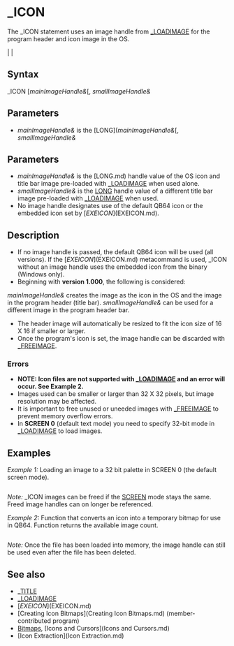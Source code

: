 # _ICON

The _ICON statement uses an image handle from [_LOADIMAGE](_LOADIMAGE.md) for the program header and icon image in the OS.

  

|  |

## Syntax

_ICON [*mainImageHandle&*[, *smallImageHandle&*
  

## Parameters

* *mainImageHandle&* is the [LONG](*mainImageHandle&*[, *smallImageHandle&*
  

## Parameters

* *mainImageHandle&* is the [LONG.md) handle value of the OS icon and title bar image pre-loaded with [_LOADIMAGE](_LOADIMAGE.md) when used alone.
* *smallImageHandle&* is the [LONG](LONG.md) handle value of a different title bar image pre-loaded with [_LOADIMAGE](_LOADIMAGE.md) when used.
* No image handle designates use of the default QB64 icon or the embedded icon set by [$EXEICON]($EXEICON.md).

  

## Description

* If no image handle is passed, the default QB64 icon will be used (all versions). If the [$EXEICON]($EXEICON.md) metacommand is used, _ICON without an image handle uses the embedded icon from the binary (Windows only).
* Beginning with **version 1.000**, the following is considered:

*mainImageHandle&* creates the image as the icon in the OS and the image in the program header (title bar).
*smallImageHandle&* can be used for a different image in the program header bar.
* The header image will automatically be resized to fit the icon size of 16 X 16 if smaller or larger.
* Once the program's icon is set, the image handle can be discarded with [_FREEIMAGE](_FREEIMAGE.md).

### Errors

* **NOTE: Icon files are not supported with [_LOADIMAGE](_LOADIMAGE.md) and an error will occur. See Example 2.**
* Images used can be smaller or larger than 32 X 32 pixels, but image resolution may be affected.
* It is important to free unused or uneeded images with [_FREEIMAGE](_FREEIMAGE.md) to prevent memory overflow errors.
* In **SCREEN 0** (default text mode) you need to specify 32-bit mode in [_LOADIMAGE](_LOADIMAGE.md) to load images.

  

## Examples

*Example 1:* Loading an image to a 32 bit palette in SCREEN 0 (the default screen mode).

``` i& =[_LOADIMAGE](_LOADIMAGE.md)("RDSWU16.BMP", 32) '<<<<<<< use your image file name here  [IF](IF.md) i& < -1 THEN   _ICON i&   [_FREEIMAGE](_FREEIMAGE.md) i& ' release image handle after setting icon [END IF](END IF.md)  
```

*Note:* _ICON images can be freed if the [SCREEN](SCREEN.md) mode stays the same. Freed image handles can on longer be referenced.
  

*Example 2:* Function that converts an icon into a temporary bitmap for use in QB64. Function returns the available image count.

``` [SCREEN](SCREEN.md) [_NEWIMAGE](_NEWIMAGE.md)(640, 480, 256) [_TITLE](_TITLE.md) "Icon Converter" icon$ = "daphne.ico"     '<<<<<<<<< change icon file name bitmap$ = "tempfile.bmp" indx% = 6  '1 minimum <<<<<<< higher values than count get highest entry image in icon file  [IF](IF.md) Icon2BMP(icon$, bitmap$, indx%) [THEN](THEN.md)   img& = [_LOADIMAGE](_LOADIMAGE.md)(bitmap$) '  use 32 as color mode in SCREEN 0   [IF](IF.md) img& < -1 [THEN](THEN.md) '           check that handle value is good before loading     _ICON img& '                place image in header     [_PUTIMAGE](_PUTIMAGE.md) (300, 250), img& 'place image on screen     [_FREEIMAGE](_FREEIMAGE.md) img& '           always free unused handles to save memory     [KILL](KILL.md) bitmap$ '              comment out and/or rename to save the bitmaps   [END IF](END IF.md) [END IF](END IF.md) [END](END.md) '                ----------------------------------------------------  [FUNCTION](FUNCTION.md) Icon2BMP% (filein [AS](AS.md) [STRING](STRING.md), fileout [AS](AS.md) [STRING](STRING.md), index [AS](AS.md) [INTEGER](INTEGER.md)) 'function creates a bitmap of the icon and returns the icon count [DIM](DIM.md) byte [AS](AS.md) [_UNSIGNED](_UNSIGNED.md) [_BYTE](_BYTE.md), word [AS](AS.md) [INTEGER](INTEGER.md), dword [AS](AS.md) [LONG](LONG.md) [DIM](DIM.md) wide [AS](AS.md) [LONG](LONG.md), high [AS](AS.md) [LONG](LONG.md), BM [AS](AS.md) [INTEGER](INTEGER.md), bpp [AS](AS.md) [INTEGER](INTEGER.md)  rf = [FREEFILE](FREEFILE.md) [IF](IF.md) [LCASE$](LCASE$.md)([RIGHT$](RIGHT$.md)(filein, 4)) = ".ico" [THEN](THEN.md) 'check file extension is ICO only   [OPEN](OPEN.md) filein [FOR](FOR.md) [BINARY](BINARY.md) [ACCESS](ACCESS.md) [READ](READ.md) [AS](AS.md) rf [ELSE](ELSE.md) [EXIT FUNCTION](EXIT FUNCTION.md) [END IF](END IF.md) [GET](GET.md) rf, , word [GET](GET.md) rf, , word: icon = word [GET](GET.md) rf, , word: count = word [IF](IF.md) icon <> 1 [OR](OR.md) "OR (boolean)") count = 0 [THEN](THEN.md) [CLOSE](CLOSE.md) rf: [EXIT FUNCTION](EXIT FUNCTION.md) '[PRINT](PRINT.md) icon, count [IF](IF.md) index > 0 [AND](AND.md) "AND (boolean)") index <= count [THEN](THEN.md) entry = 16 * (index - 1) [ELSE](ELSE.md) entry = 16 * (count - 1) [SEEK](SEEK.md) rf, 1 + 6 + entry 'start of indexed Entry header [GET](GET.md) rf, , byte: wide = byte ' use this unsigned for images over 127 [GET](GET.md) rf, , byte: high = byte ' use this unsigned because it isn't doubled [GET](GET.md) rf, , word 'number of 4 BPP colors(256 & 32 = 0) & reserved bytes [GET](GET.md) rf, , dword '2 hot spots both normally 0 in icons, used for cursors [GET](GET.md) rf, , dword: size = dword 'this could be used, doesn't seem to matter [GET](GET.md) rf, , dword: offset = dword 'find where the specific index BMP header is '[PRINT](PRINT.md) wide; "X"; high, size, offset  [SEEK](SEEK.md) rf, 1 + offset + 14 'only read the BPP in BMP header [GET](GET.md) rf, , word: bpp = word [IF](IF.md) bpp = 0 [THEN](THEN.md) [CLOSE](CLOSE.md) rf: [EXIT FUNCTION](EXIT FUNCTION.md) [IF](IF.md) bpp <= 24 [THEN](THEN.md) pixelbytes = bpp / 8 [ELSE](ELSE.md) pixelbytes = 3 [IF](IF.md) bpp > 1 [AND](AND.md) "AND (boolean)") bpp <= 8 [THEN](THEN.md) palettebytes = 4 * (2 ^ bpp) [ELSE](ELSE.md) palettebytes = 0 datasize& = (wide * high * pixelbytes) + palettebytes 'no padder should be necessary filesize& = datasize& + 14 + 40 '                      data and palette + header bmpoffset& = palettebytes + 54 '                       data offset from start of bitmap readbytes& = datasize& + 28 ' (40 - 12) bytes left to read in BMP header and [XOR](XOR.md) mask only '[PRINT](PRINT.md) bpp, bmpoffset&, filesize&  BM = [CVI](CVI.md)("BM") 'this will create "BM" in file like [MKI$](MKI$.md) would wf = [FREEFILE](FREEFILE.md) [OPEN](OPEN.md) fileout [FOR](FOR.md) [BINARY](BINARY.md) [AS](AS.md) wf [PUT](PUT.md) wf, , BM [PUT](PUT.md) wf, , filesize& dword = 0 [PUT](PUT.md) wf, , dword [PUT](PUT.md) wf, , bmpoffset& 'byte location of end of palette or BMP header dword = 40 [PUT](PUT.md) wf, , dword '              start of 40 byte BMP header [PUT](PUT.md) wf, , wide [PUT](PUT.md) wf, , high [SEEK](SEEK.md) rf, 1 + offset + 12 '     after 12 bytes start copy of BMP header starting at planes dat$ = [STRING$](STRING$.md)(readbytes&, 0) 'create string to hold remaining bytes needed w/o [AND](AND.md) mask data [GET](GET.md) rf, , dat$ '               copy lower header, palette(if used) and [XOR](XOR.md) mask [PUT](PUT.md) wf, , dat$ '               put all of the string data in the bitmap all at once [CLOSE](CLOSE.md) rf, wf Icon2BMP = count '             return the number of icons available in the icon file [END FUNCTION](END FUNCTION.md)  
```

*Note:* Once the file has been loaded into memory, the image handle can still be used even after the file has been deleted.
  

## See also

* [_TITLE](_TITLE.md)
* [_LOADIMAGE](_LOADIMAGE.md)
* [$EXEICON]($EXEICON.md)
* [Creating Icon Bitmaps](Creating Icon Bitmaps.md) (member-contributed program)
* [Bitmaps](Bitmaps.md), [Icons and Cursors](Icons and Cursors.md)
* [Icon Extraction](Icon Extraction.md)

  
